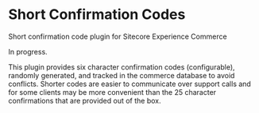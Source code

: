 # Short Confirmation Codes
Short confirmation code plugin for Sitecore Experience Commerce

In progress.

This plugin provides six character confirmation codes (configurable), randomly
generated, and tracked in the commerce database to avoid conflicts.  Shorter codes
are easier to communicate over support calls and for some clients may be 
more convenient than the 25 character confirmations that are provided out of
the box.